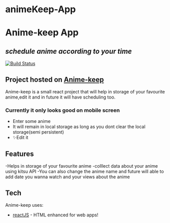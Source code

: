 ﻿# animeKeep-App

# Anime-keep App

## _schedule anime according to your time_

[![Build Status](https://travis-ci.org/joemccann/dillinger.svg?branch=master)]([https://travis-ci.org/joemccann/dillinger](https://62e7d430c322be5599055c36--anime-keep.netlify.app/))

## Project hosted on [Anime-keep](https://62e7d430c322be5599055c36--anime-keep.netlify.app/)

Anime-keep is a small react project that will help in storage of your favourite anime,edit it and in future it will have scheduling too.

### Currently it only looks good on mobile screen

- Enter some anime
- It will remain in local storage as long as you dont clear the local storage(semi persistent)
- ✨Edit it

## Features

-Helps in storage of your favourite anime
-colllect data about your anime using kitsu API
-You can also change the anime name and future will able to add date you wanna watch and your views about the anime

## Tech

Anime-keep uses:

- [reactJS] - HTML enhanced for web apps!

  [reactjs]: https://reactjs.org/
